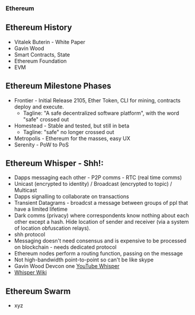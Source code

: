 ### Ethereum


## Ethereum History

* Vitalek Buterin - White Paper
* Gavin Wood
* Smart Contracts, State
* Ethereum Foundation
* EVM



## Ethereum Milestone Phases

* Frontier - Initial Release 2105, Ether Token, CLI for mining, contracts deploy and execute.
    * Tagline: "A safe decentralized software platform", with the word "safe" crossed out
* Homestead - Stable and tested, but still in beta
    * Tagline: "safe" no longer crossed out
* Metropolis - Ethereum for the masses, easy UX
* Serenity - PoW to PoS


## Ethereum Whisper - Shh!:

* Dapps messaging each other - P2P comms - RTC (real time comms)
* Unicast (encrypted to identity) / Broadcast (encrypted to topic) / Multicast
* Dapps signalling to collaborate on transactions
* Transient Datagrams - broadcst a message between groups of ppl that have a limited lifetime
* Dark comms (privacy) where correspondents know nothing about each other except a hash. Hide location of sender and receiver (via a system of location obfuscation relays).
* shh protocol
* Messaging doesn't need consensus and is expensive to be processed on blockchain - needs dedicated protocol
* Ethereum nodes perform a routing function, passing on the message
* Not high-bandwidth point-to-point so can't be like skype
* Gavin Wood Devcon one [YouTube Whisper](https://www.youtube.com/watch?v=U_nPoBVLPiw)
* [Whisper Wiki](https://github.com/ethereum/wiki/blob/master/Whisper.md)

## Ethereum Swarm

* xyz
